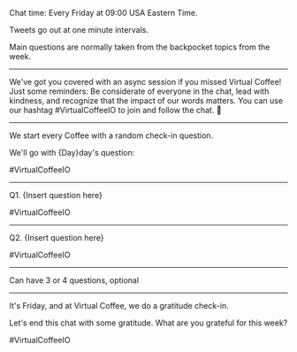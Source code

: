 Chat time: Every Friday at 09:00 USA Eastern Time.

Tweets go out at one minute intervals.

Main questions are normally taken from the backpocket topics from the week.

---

We've got you covered with an async session if you missed Virtual Coffee! Just some reminders: Be considerate of everyone in the chat, lead with kindness, and recognize that the impact of our words matters. You can use our hashtag #VirtualCoffeeIO to join and follow the chat. 🤩

---

We start every Coffee with a random check-in question.

We'll go with {Day}day's question:

#VirtualCoffeeIO

---

Q1. {Insert question here}

#VirtualCoffeeIO

---

Q2. {Insert question here}

#VirtualCoffeeIO

---

Can have 3 or 4 questions, optional

---

It's Friday, and at Virtual Coffee, we do a gratitude check-in.

Let's end this chat with some gratitude. What are you grateful for this week?

#VirtualCoffeeIO
